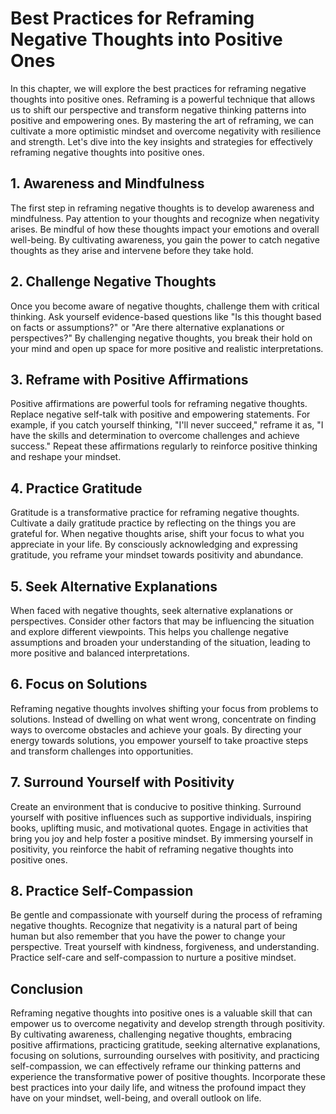 Best Practices for Reframing Negative Thoughts into Positive Ones
==========================================================================

In this chapter, we will explore the best practices for reframing negative thoughts into positive ones. Reframing is a powerful technique that allows us to shift our perspective and transform negative thinking patterns into positive and empowering ones. By mastering the art of reframing, we can cultivate a more optimistic mindset and overcome negativity with resilience and strength. Let's dive into the key insights and strategies for effectively reframing negative thoughts into positive ones.

**1. Awareness and Mindfulness**
--------------------------------

The first step in reframing negative thoughts is to develop awareness and mindfulness. Pay attention to your thoughts and recognize when negativity arises. Be mindful of how these thoughts impact your emotions and overall well-being. By cultivating awareness, you gain the power to catch negative thoughts as they arise and intervene before they take hold.

**2. Challenge Negative Thoughts**
----------------------------------

Once you become aware of negative thoughts, challenge them with critical thinking. Ask yourself evidence-based questions like "Is this thought based on facts or assumptions?" or "Are there alternative explanations or perspectives?" By challenging negative thoughts, you break their hold on your mind and open up space for more positive and realistic interpretations.

**3. Reframe with Positive Affirmations**
-----------------------------------------

Positive affirmations are powerful tools for reframing negative thoughts. Replace negative self-talk with positive and empowering statements. For example, if you catch yourself thinking, "I'll never succeed," reframe it as, "I have the skills and determination to overcome challenges and achieve success." Repeat these affirmations regularly to reinforce positive thinking and reshape your mindset.

**4. Practice Gratitude**
-------------------------

Gratitude is a transformative practice for reframing negative thoughts. Cultivate a daily gratitude practice by reflecting on the things you are grateful for. When negative thoughts arise, shift your focus to what you appreciate in your life. By consciously acknowledging and expressing gratitude, you reframe your mindset towards positivity and abundance.

**5. Seek Alternative Explanations**
------------------------------------

When faced with negative thoughts, seek alternative explanations or perspectives. Consider other factors that may be influencing the situation and explore different viewpoints. This helps you challenge negative assumptions and broaden your understanding of the situation, leading to more positive and balanced interpretations.

**6. Focus on Solutions**
-------------------------

Reframing negative thoughts involves shifting your focus from problems to solutions. Instead of dwelling on what went wrong, concentrate on finding ways to overcome obstacles and achieve your goals. By directing your energy towards solutions, you empower yourself to take proactive steps and transform challenges into opportunities.

**7. Surround Yourself with Positivity**
----------------------------------------

Create an environment that is conducive to positive thinking. Surround yourself with positive influences such as supportive individuals, inspiring books, uplifting music, and motivational quotes. Engage in activities that bring you joy and help foster a positive mindset. By immersing yourself in positivity, you reinforce the habit of reframing negative thoughts into positive ones.

**8. Practice Self-Compassion**
-------------------------------

Be gentle and compassionate with yourself during the process of reframing negative thoughts. Recognize that negativity is a natural part of being human but also remember that you have the power to change your perspective. Treat yourself with kindness, forgiveness, and understanding. Practice self-care and self-compassion to nurture a positive mindset.

**Conclusion**
--------------

Reframing negative thoughts into positive ones is a valuable skill that can empower us to overcome negativity and develop strength through positivity. By cultivating awareness, challenging negative thoughts, embracing positive affirmations, practicing gratitude, seeking alternative explanations, focusing on solutions, surrounding ourselves with positivity, and practicing self-compassion, we can effectively reframe our thinking patterns and experience the transformative power of positive thoughts. Incorporate these best practices into your daily life, and witness the profound impact they have on your mindset, well-being, and overall outlook on life.
